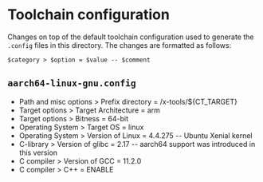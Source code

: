 # Toolchain configuration

Changes on top of the default toolchain configuration used to generate the
`.config` files in this directory. The changes are formatted as follows:

```
$category > $option = $value -- $comment
```

## `aarch64-linux-gnu.config`

- Path and misc options > Prefix directory = /x-tools/${CT\_TARGET}
- Target options > Target Architecture = arm
- Target options > Bitness = 64-bit
- Operating System > Target OS = linux
- Operating System > Version of Linux = 4.4.275 -- Ubuntu Xenial kernel
- C-library > Version of glibc = 2.17 -- aarch64 support was introduced in this version
- C compiler > Version of GCC = 11.2.0
- C compiler > C++ = ENABLE
